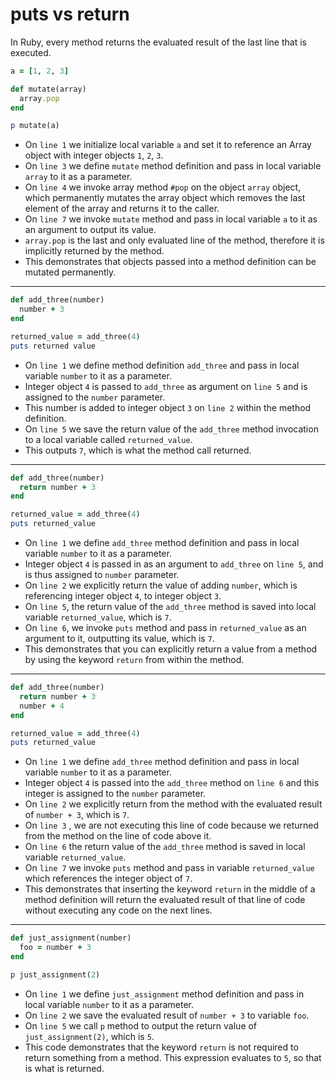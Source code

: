 # puts vs return

In Ruby, every method returns the evaluated result of the last line that is executed.

```ruby
a = [1, 2, 3]

def mutate(array)
  array.pop
end

p mutate(a)
```

- On `line 1` we initialize local variable `a` and set it to reference an Array object with integer objects `1`, `2`, `3`.
- On `line 3` we define `mutate` method definition and pass in local variable `array` to it as a parameter.
- On `line 4` we invoke array method `#pop` on the object `array` object, which permanently mutates the array object which removes the last element of the array and returns it to the caller.
- On `line 7` we invoke `mutate` method and pass in local variable `a` to it as an argument to output its value.
-  `array.pop` is the last and only evaluated line of the method, therefore it is implicitly returned by the method.
- This demonstrates that objects passed into a method definition can be mutated permanently. 

***

```ruby
def add_three(number)
  number + 3
end

returned_value = add_three(4)
puts returned value
```

- On `line 1` we define method definition `add_three` and pass in local variable `number` to it as a parameter.
- Integer object `4` is passed to `add_three` as argument on `line 5` and is  assigned to the `number` parameter.
- This number is added to integer object `3` on `line 2` within the method definition.
- On `line 5` we save the return value of the `add_three` method invocation to a local variable called `returned_value`. 
- This outputs `7`, which is what the method call returned.

***

```ruby
def add_three(number)
  return number + 3
end

returned_value = add_three(4)
puts returned_value
```

- On `line 1` we define `add_three` method definition and pass in local variable `number` to it as a parameter.
- Integer object `4` is passed in as an argument to `add_three` on `line 5`, and is thus assigned to `number` parameter.
- On `line 2` we explicitly return the value of adding `number`, which is referencing integer object `4`, to integer object `3`.
- On `line 5`, the return value of the `add_three` method is saved into local variable `returned_value`, which is `7`. 
- On `line 6`, we invoke `puts` method and pass in `returned_value` as an argument to it, outputting its value, which is `7`.
- This demonstrates that you can explicitly return a value from a method by using the keyword `return` from within the method.

***

```ruby
def add_three(number)
  return number + 3
  number + 4
end

returned_value = add_three(4)
puts returned_value
```

- On `line 1` we define `add_three` method definition and pass in local variable `number` to it as a parameter.
- Integer object `4` is passed into the `add_three` method on `line 6` and this integer is assigned to the `number` parameter.
- On `line 2` we explicitly return from the method with the evaluated result of  `number + 3`, which is `7`.
- On `line 3` , we are not executing this line of code because we returned from the method on the line of code above it.
- On `line 6` the return value of the `add_three` method is saved in local variable `returned_value`.
- On `line 7` we invoke `puts` method and pass in variable `returned_value` which references the integer object of `7`.
- This demonstrates that inserting the keyword `return` in the middle of a method definition will return the evaluated result of that line of code without executing any code on the next lines.

***

```ruby
def just_assignment(number)
  foo = number + 3
end

p just_assignment(2)
```

- On `line 1` we define `just_assignment` method definition and pass in local variable `number` to it as a parameter.
- On `line 2` we save the evaluated result of `number + 3` to variable `foo`.
- On `line 5` we call `p` method to output the return value of `just_assignment(2)`, which is `5`.
- This code demonstrates that the keyword `return` is not required to return something from a method. This expression evaluates to `5`, so that is what is returned. 
